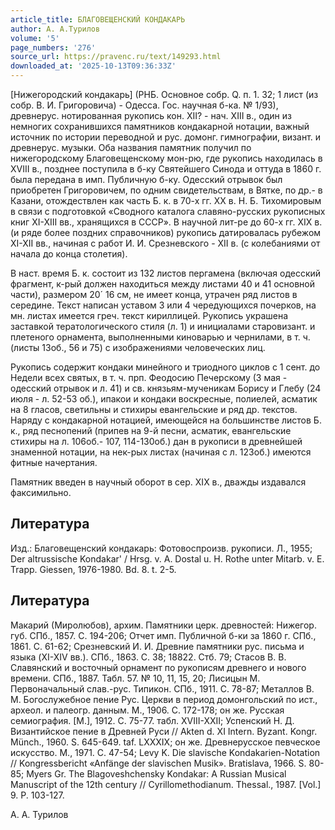 ```yaml
---
article_title: БЛАГОВЕЩЕНСКИЙ КОНДАКАРЬ
author: А. А.Турилов
volume: '5'
page_numbers: '276'
source_url: https://pravenc.ru/text/149293.html
downloaded_at: '2025-10-13T09:36:33Z'
---
```


[Нижегородский кондакарь] (РНБ. Основное собр. Q. п. 1. 32; 1 лист (из собр. В. И. Григоровича) - Одесса. Гос. научная б-ка. № 1/93), древнерус. нотированная рукопись кон. XII? - нач. XIII в., один из немногих сохранившихся памятников кондакарной нотации, важный источник по истории переводной и рус. домонг. гимнографии, визант. и древнерус. музыки. Оба названия памятник получил по нижегородскому Благовещенскому мон-рю, где рукопись находилась в XVIII в., позднее поступила в б-ку Святейшего Синода и оттуда в 1860 г. была передана в имп. Публичную б-ку. Одесский отрывок был приобретен Григоровичем, по одним свидетельствам, в Вятке, по др.- в Казани, отождествлен как часть Б. к. в 70-х гг. XX в. Н. Б. Тихомировым в связи с подготовкой «Сводного каталога славяно-русских рукописных книг XI-XIII вв., хранящихся в СССР». В научной лит-ре до 60-х гг. XIX в. (и ряде более поздних справочников) рукопись датировалась рубежом XI-XII вв., начиная с работ И. И. Срезневского - XII в. (с колебаниями от начала до конца столетия).

В наст. время Б. к. состоит из 132 листов пергамена (включая одесский фрагмент, к-рый должен находиться между листами 40 и 41 основной части), размером 20´
16 см, не имеет конца, утрачен ряд листов в середине. Текст написан уставом 3 или 4 чередующихся почерков, на мн. листах имеется греч. текст кириллицей. Рукопись украшена заставкой тератологического стиля (л. 1) и инициалами старовизант. и плетеного орнамента, выполненными киноварью и чернилами, в т. ч. (листы 13об., 56 и 75) с изображениями человеческих лиц.

Рукопись содержит кондаки минейного и триодного циклов с 1 сент. до Недели всех святых, в т. ч. прп. Феодосию Печерскому (3 мая - одесский отрывок и л. 41) и св. князьям-мученикам Борису и Глебу (24 июля - л. 52-53 об.), ипакои и кондаки воскресные, полиелей, асматик на 8 гласов, светильны и стихиры евангельские и ряд др. текстов. Наряду с кондакарной нотацией, имеющейся на большинстве листов Б. к., ряд песнопений (припев на 9-й песни, асматик, евангельские стихиры на л. 106об.- 107, 114-130об.) дан в рукописи в древнейшей знаменной нотации, на нек-рых листах (начиная с л. 123об.) имеются фитные начертания.

Памятник введен в научный оборот в сер. XIX в., дважды издавался факсимильно.

## Литература

Изд.: Благовещенский кондакарь: Фотовоспроизв. рукописи. Л., 1955; Der altrussische Kondakar' / Hrsg. v. A. Dostal u. H. Rothe unter Mitarb. v. E. Trapp. Giessen, 1976-1980. Bd. 8. t. 2-5.

## Литература

Макарий (Миролюбов), архим. Памятники церк. древностей: Нижегор. губ. СПб., 1857. С. 194-206; Отчет имп. Публичной б-ки за 1860 г. СПб., 1861. С. 61-62; Срезневский И. И. Древние памятники рус. письма и языка (XI-XIV вв.). СПб., 1863. С. 38; 18822. Стб. 79; Стасов В. В. Славянский и восточный орнамент по рукописям древнего и нового времени. СПб., 1887. Табл. 57. № 10, 11, 15, 20; Лисицын М. Первоначальный слав.-рус. Типикон. СПб., 1911. С. 78-87; Металлов В. М. Богослужебное пение Рус. Церкви в период домонгольский по ист., археол. и палеогр. данным. М., 1906. С. 172-178; он же. Русская семиография. [М.], 1912. С. 75-77. табл. XVIII-XXII; Успенский Н. Д. Византийское пение в Древней Руси // Akten d. XI Intern. Byzant. Kongr. Münch., 1960. S. 645-649. taf. LXXXIX; он же. Древнерусское певческое искусство. М., 1971. С. 47-54; Levy K. Die slavische Kondakarien-Notation // Kongressbericht «Anfänge der slavischen Musik». Bratislava, 1966. S. 80-85; Myers Gr. The Blagoveshchensky Kondakar: A Russian Musical Manuscript of the 12th century // Cyrillomethodianum. Thessal., 1987. [Vol.] 9. P. 103-127.

А. А.  Турилов
